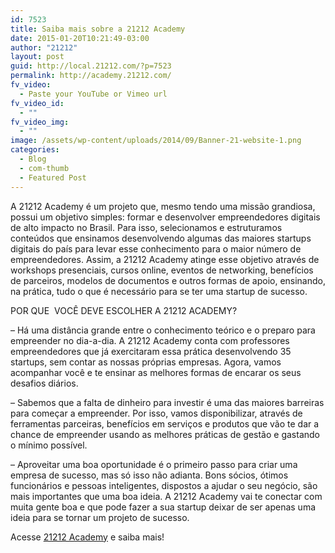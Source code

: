```yaml
---
id: 7523
title: Saiba mais sobre a 21212 Academy
date: 2015-01-20T10:21:49-03:00
author: "21212"
layout: post
guid: http://local.21212.com/?p=7523
permalink: http://academy.21212.com/
fv_video:
  - Paste your YouTube or Vimeo url
fv_video_id:
  - ""
fv_video_img:
  - ""
image: /assets/wp-content/uploads/2014/09/Banner-21-website-1.png
categories:
  - Blog
  - com-thumb
  - Featured Post
---
```

A 21212 Academy é um projeto que, mesmo tendo uma missão grandiosa, possui um objetivo simples: formar e desenvolver empreendedores digitais de alto impacto no Brasil. Para isso, selecionamos e estruturamos conteúdos que ensinamos desenvolvendo algumas das maiores startups digitais do país para levar esse conhecimento para o maior número de empreendedores. Assim, a 21212 Academy atinge esse objetivo através de workshops presenciais, cursos online, eventos de networking, benefícios de parceiros, modelos de documentos e outros formas de apoio, ensinando, na prática, tudo o que é necessário para se ter uma startup de sucesso.

POR QUE  VOCÊ DEVE ESCOLHER A 21212 ACADEMY?

&#8211; Há uma distância grande entre o conhecimento teórico e o preparo para empreender no dia-a-dia. A 21212 Academy conta com professores empreendedores que já exercitaram essa prática desenvolvendo 35 startups, sem contar as nossas próprias empresas. Agora, vamos acompanhar você e te ensinar as melhores formas de encarar os seus desafios diários.

&#8211; Sabemos que a falta de dinheiro para investir é uma das maiores barreiras para começar a empreender. Por isso, vamos disponibilizar, através de ferramentas parceiras, benefícios em serviços e produtos que vão te dar a chance de empreender usando as melhores práticas de gestão e gastando o mínimo possível.

&#8211; Aproveitar uma boa oportunidade é o primeiro passo para criar uma empresa de sucesso, mas só isso não adianta. Bons sócios, ótimos funcionários e pessoas inteligentes, dispostos a ajudar o seu negócio, são mais importantes que uma boa ideia. A 21212 Academy vai te conectar com muita gente boa e que pode fazer a sua startup deixar de ser apenas uma ideia para se tornar um projeto de sucesso.

Acesse <a title="21212 Academy" href="http://academy.21212.com" target="_blank">21212 Academy</a> e saiba mais!
